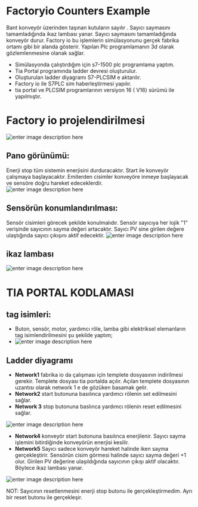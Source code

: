 ﻿# Factoryio Counters Example
Bant konveyör üzerinden taşınan kutuların sayılır . Sayıcı saymasını tamamladığında ikaz lambası  yanar. Sayıcı saymasını tamamladığında konveyör durur.  Factory io bu işlemlerin simülasyonunu gerçek fabrika ortamı gibi bir alanda gösterir. Yapılan Plc programlamanın 3d olarak gözlemlenmesine olanak sağlar. 

* Simülasyonda çalıştırdığım için s7-1500 plc programlama yaptım. 
* Tia Portal programında ladder devresi oluşturulur. 
* Oluşturulan ladder diyagramı S7-PLCSIM e aktarılır. 
* Factory io ile S7PLC sim haberleştirmesi yapılır. 
* tia portal ve PLCSIM programlarının versiyon 16 ( V16) sürümü ile yapılmıştır. 
# Factory io projelendirilmesi

![enter image description here](https://github.com/hrngcmn/Factoryio_Counters_exemple/blob/main/Screenshot_1.png?raw=true)
## Pano görünümü:
Enerji stop tüm sistemin enerjisini durduracaktır. 
Start ile konveyör çalışmaya başlayacaktır.  Emiterden cisimler konveyöre inmeye başlayacak ve sensöre doğru hareket edeceklerdir.  
![enter image description here](https://github.com/hrngcmn/Factoryio_Counters_exemple/blob/main/Screenshot_2.png?raw=true)
## Sensörün konumlandırılması:
Sensör cisimleri görecek şekilde konulmalıdır. Sensör sayıcıya her lojik "1" verişinde sayıcının sayma değeri artacaktır. Sayıcı PV sine girilen değere ulaştığında sayıcı çıkışını aktif edecektir. 
![enter image description here](https://github.com/hrngcmn/Factoryio_Counters_exemple/blob/main/Screenshot_3.png?raw=true)
## ikaz lambası 
![enter image description here](https://github.com/hrngcmn/Factoryio_Counters_exemple/blob/main/Screenshot_4.png?raw=true)

# TIA PORTAL KODLAMASI
##  tag isimleri:
* Buton, sensör, motor, yardımcı röle, lamba gibi elektriksel elemanların tag isimlendirilmesini şu şekilde yaptım; 
* ![enter image description here](https://github.com/hrngcmn/Factoryio_Counters_exemple/blob/main/plctags.png?raw=true)
## Ladder diyagramı 
* **Network1** fabrika io da çalışması için templete dosyasının indirilmesi gerekir. Templete dosyası tia portalda açılır. Açılan templete dosyasının uzantısı olarak network 1 e de gözüken basamak gelir. 
* **Network2** start butonuna basılınca yardımcı rölenin set edilmesini sağlar. 
* **Network 3** stop butonuna baslınca yardımcı rölenin reset edilmesini sağlar. 


![enter image description here](https://github.com/hrngcmn/Factoryio_Counters_exemple/blob/main/network%201%20-%202-%203.png?raw=true)
* **Network4** konveyör start butonuna basılınca enerjilenir. Sayıcı sayma işlemini bitirdiğinde konveyörün enerjisi kesilir. 
* **Network5** Sayıcı sadece konveyör hareket halinde iken sayma gerçekleştirir. Sensörün cisim görmesi halinde sayıcı sayma değeri +1 olur. Girilen PV değerine ulaşıldığında sayıcının çıkışı aktif olacaktır. Böylece ikaz lambası yanar. 

![enter image description here](https://github.com/hrngcmn/Factoryio_Counters_exemple/blob/main/Screenshot_5.png?raw=true)

NOT: Sayıcının resetlenmesini enerji stop butonu ile gerçekleştirmedim. Ayrı bir reset butonu ile gerçekleşir. 


